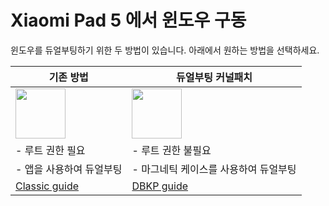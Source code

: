 # Xiaomi Pad 5 에서 윈도우 구동

윈도우를 듀얼부팅하기 위한 두 방법이 있습니다. 아래에서 원하는 방법을 선택하세요.

| **기존 방법** | **듀얼부팅 커널패치**
|------------------------------------------------------------------------------------------------------------------------|-------------------------------------------------------------------------------------------------------------------
| <a href="4-dualboot-ko.md"><img src="https://github.com/n00b69/woa-op7/blob/main/guide/zsta.png" width="80"></a> | <a href="dbkp-ko.md"><img src="https://github.com/n00b69/woa-op7/blob/main/guide/zdbkp.png" width="80"></a>
| - 루트 권한 필요 | - 루트 권한 불필요
| - 앱을 사용하여 듀얼부팅 | - 마그네틱 케이스를 사용하여 듀얼부팅
| [Classic guide](4-dualboot-ko.md) | [DBKP guide](dbkp-ko.md)














